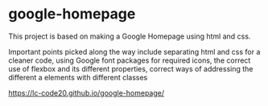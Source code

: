 # google-homepage

This project is based on making a Google Homepage using html and css.

Important points picked along the way include separating html and css for a cleaner code, using Google font packages for required icons, the correct use of flexbox and its different properties, correct ways of addressing the different a elements with different classes

https://lc-code20.github.io/google-homepage/
